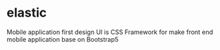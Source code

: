 # elastic
Mobile application first design UI is CSS Framework for make front end mobile application base on Bootstrap5
